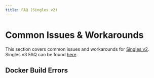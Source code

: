 ```yaml
---
title: FAQ (Singles v2)
---
```



# Common Issues & Workarounds
This section covers common issues and workarounds for [Singles v2](https://github.com/leaplogic/singles/master). Singles v3 FAQ can be found [here](/faq/craft3/).

## Docker Build Errors